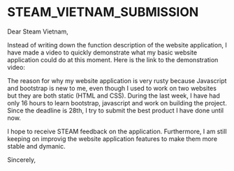 # STEAM_VIETNAM_SUBMISSION

Dear Steam Vietnam,

Instead of writing down the function description of the website application, I have made a video to quickly demonstrate what my basic website application could do at this moment.
Here is the link to the demonstration video: 

The reason for why my website application is very rusty because Javascript and bootstrap is new to me, even though I used to work on two websites but they are both static (HTML and CSS). During the last week, I have had only 16 hours to learn bootstrap, javascript and work on building the project. Since the deadline is 28th, I try to submit the best product I have done until now.

I hope to receive STEAM feedback on the application. Furthermore, I am still keeping on improvig the website application features to make them more stable and dymanic.

Sincerely,
